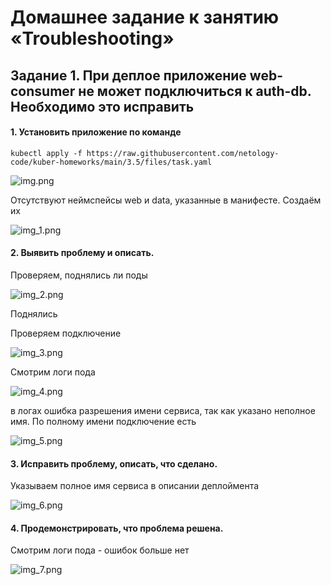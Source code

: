 # Домашнее задание к занятию «Troubleshooting» #

## Задание 1. При деплое приложение web-consumer не может подключиться к auth-db. Необходимо это исправить ##

#### 1. Установить приложение по команде ####

 ```kubectl apply -f https://raw.githubusercontent.com/netology-code/kuber-homeworks/main/3.5/files/task.yaml```

![img.png](img.png)

Отсутствуют неймспейсы web и data, указанные в манифесте. Создаём их 

![img_1.png](img_1.png)

#### 2. Выявить проблему и описать. ####

Проверяем, поднялись ли поды

![img_2.png](img_2.png)

Поднялись

Проверяем подключение 

![img_3.png](img_3.png)

Смотрим логи пода 

![img_4.png](img_4.png)

в логах ошибка разрешения имени сервиса, так как указано неполное имя. По полному имени подключение есть

![img_5.png](img_5.png)

#### 3. Исправить проблему, описать, что сделано. ####

Указываем полное имя сервиса в описании деплоймента

![img_6.png](img_6.png)

#### 4. Продемонстрировать, что проблема решена. ####

Смотрим логи пода - ошибок больше нет

![img_7.png](img_7.png)





